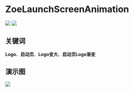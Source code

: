 # ZoeLaunchScreenAnimation
![](https://img.shields.io/badge/Author-zoe-0f69b4.svg)
![](https://img.shields.io/badge/Title-ZoeLaunchScreenAnimation-7f62b4.svg)
## 关键词
**Logo**、**启动页**、**Logo变大**、**启动页Logo渐变**
## 演示图
![](https://github.com/zzzzzzzzzzzzzoe/ZoeLaunchScreenAnimation/blob/master/gifFile/logo.gif)

